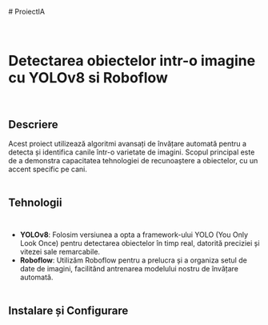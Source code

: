 #   P r o i e c t I A  <br><br><br>
 
# Detectarea obiectelor intr-o imagine cu YOLOv8 si Roboflow  <br><br>

## Descriere<br>
Acest proiect utilizează algoritmi avansați de învățare automată pentru a detecta și identifica canile într-o varietate de imagini. Scopul principal este de a demonstra capacitatea tehnologiei de recunoaștere a obiectelor, cu un accent specific pe cani.  <br><br>

## Tehnologii <br><br>
- **YOLOv8**: Folosim versiunea a opta a framework-ului YOLO (You Only Look Once) pentru detectarea obiectelor în timp real, datorită preciziei și vitezei sale remarcabile. <br>
- **Roboflow**: Utilizăm Roboflow pentru a prelucra și a organiza setul de date de imagini, facilitând antrenarea modelului nostru de învățare automată. <br><br>

## Instalare și Configurare <br><br><br>
